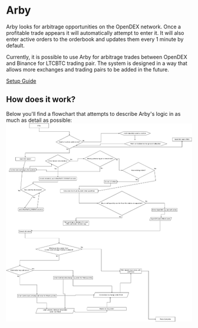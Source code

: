 # Arby
Arby looks for arbitrage opportunities on the OpenDEX network. Once a profitable trade appears it will automatically attempt to enter it. It will also enter active orders to the orderbook and updates them every 1 minute by default.

Currently, it is possible to use Arby for arbitrage trades between OpenDEX and Binance for LTCBTC trading pair. The system is designed in a way that allows more exchanges and trading pairs to be added in the future.

[Setup Guide](./setup.md)

## How does it work?
Below you'll find a flowchart that attempts to describe Arby's logic in as much as detail as possible:
![Arby's Logic](./logic-dia.png)
